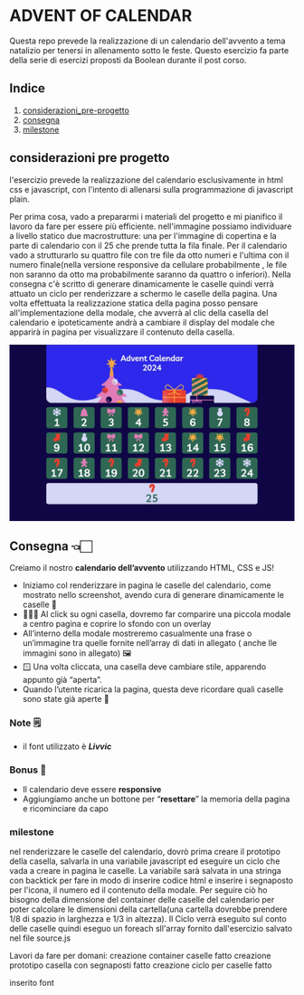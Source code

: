 # ADVENT OF CALENDAR 
Questa repo prevede la realizzazione di un calendario dell'avvento a tema natalizio per tenersi in allenamento sotto le feste.
Questo esercizio fa parte della serie di esercizi proposti da Boolean durante il post corso.


## Indice
1. [considerazioni_pre-progetto](#considerazioni-pre-progetto)
2. [consegna](#consegna)
3. [milestone](#milestone)

## considerazioni pre progetto 
l'esercizio prevede la realizzazione del calendario esclusivamente in html css e javascript, con l'intento di allenarsi sulla programmazione di javascript plain.

Per prima cosa, vado a prepararmi i materiali del progetto e mi pianifico il lavoro da fare per essere più efficiente.
nell'immagine possiamo individuare a livello statico due macrostrutture: una per l'immagine di copertina e la parte di calendario  con il 25 che prende tutta la fila finale.
Per il calendario vado a strutturarlo su quattro  file con tre  file da otto numeri e l'ultima con il numero finale(nella versione responsive da cellulare probabilmente , le file non saranno da otto ma probabilmente saranno da quattro o inferiori).
Nella consegna c'è scritto di generare dinamicamente le caselle quindi verrà attuato un ciclo per renderizzare a schermo le caselle della pagina. 
Una volta effettuata la realizzazione statica della pagina posso pensare all'implementazione della modale, che avverrà al clic della casella del calendario e ipoteticamente andrà a cambiare il display del modale che apparirà in pagina per visualizzare il contenuto della casella.   

![immagine](./mockup.webp)




## Consegna 👈🏻

Creiamo il nostro **calendario dell’avvento** utilizzando HTML, CSS  e JS!

- Iniziamo col renderizzare in pagina le caselle del calendario, come mostrato nello screenshot, avendo cura di generare dinamicamente le caselle 📅
- 🧑🏻‍💻 Al click su ogni casella, dovremo far comparire una piccola modale a centro pagina e coprire lo sfondo con un overlay
- All’interno della modale mostreremo casualmente una frase o un’immagine tra quelle fornite nell’array di dati in allegato ( anche lle immagini sono in allegato) 🖼️
- 🪟 Una volta cliccata, una casella deve cambiare stile, apparendo appunto già “aperta”.
- Quando l’utente ricarica la pagina, questa deve ricordare quali caselle sono state già aperte 🎁

### Note 🗒️

- il font utilizzato è ***Livvic***

### Bonus 💫

- Il calendario deve essere **responsive**
- Aggiungiamo anche un bottone per “**resettare**” la memoria della pagina e ricominciare da capo



### milestone 

nel renderizzare le caselle del calendario, dovrò prima creare il prototipo della casella, salvarla in una variabile javascript ed eseguire un ciclo che vada a creare in pagina le caselle.
La variabile sarà salvata in una stringa con backtick per fare in modo di inserire codice html  e inserire i segnaposto per l'icona, il numero ed il contenuto della modale.
Per seguire ciò ho bisogno della dimensione del container delle caselle del calendario per poter calcolare le dimensioni della cartella(una cartella dovrebbe prendere 1/8 di spazio in larghezza e 1/3 in altezza).
Il Ciclo verrà eseguito sul conto delle caselle quindi eseguo un foreach sll'array fornito dall'esercizio salvato nel file source.js

Lavori da fare per domani:
creazione container caselle fatto
creazione prototipo casella con segnaposti fatto
creazione ciclo per caselle fatto

inserito font 
